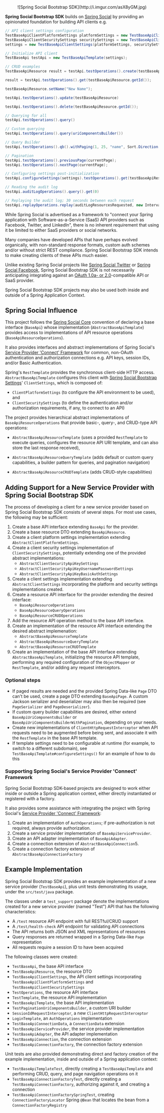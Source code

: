 <p align="center">![Spring Social Bootstrap SDK](http://i.imgur.com/asX8yGM.jpg)

**Spring Social Bootstrap SDK** builds on [Spring Social] by providing an opinionated foundation for building API clients e.g.

```java
// API client settings configuration
TestBaseApiClientPlatformSettings platformSettings = new TestBaseApiClientPlatformSettings();
TestBaseApiClientSecuritySettings securitySettings = new TestBaseApiClientSecuritySettings(TEST_API_KEY);
settings = new TestBaseApiClientSettings(platformSettings, securitySettings);

// Initialize API client
TestBaseApi testApi = new TestBaseApiTemplate(settings);

// CRUD examples
TestBaseApiResource result = testApi.testOperations().create(testBaseApiResource);

result = testApi.testOperations().get(testBaseApiResource.getId());

testBaseApiResource.setName("New Name");

testApi.testOperations().update(testBaseApiResource)

testApi.testOperations().delete(testBaseApiResource.getId());

// Querying for all
testApi.testOperations().query()

// Custom querying
testApi.testOperations().query(uriComponentsBuilder())

// Query Builder
testApi.testOperations().qb().withPaging(1, 25, "name", Sort.Direction.ASC).query();

// Pagination
testApi.testOperations().previousPage(currentPage);
testApi.testOperations().nextPage(currentPage);

// Configuring settings post-initialization
testApi.configureSettings(settings).testOperations().get(testBaseApiResource.getId());

// Reading the audit log
testApi.auditLogOperations().query().get(0)

// Replaying the audit log; 30 seconds between each request
testApi.replayOperations.replay(auditLogResourcesRequested, new Interval.FixedInterval(30));

```

While Spring Social is advertised as a framework to "connect your Spring application with Software-as-a-Service (SaaS) API providers such as Facebook, Twitter, and LinkedIn", there is no inherent requirement that using it be limited to either SaaS providers or social networks.

Many companies have developed APIs that have perhaps evolved organically, with non-standard response formats, custom auth schemes and/or without strict REST compliance. Spring Social Bootstrap SDK intends to make creating clients of these APIs much easier.

Unlike existing Spring Social projects like [Spring Social Twitter](http://projects.spring.io/spring-social-twitter/) or [Spring Social Facebook](http://projects.spring.io/spring-social-facebook/), Spring Social Bootstrap SDK is not necessarily anticipating integrating against an [OAuth 1.0a- or 2.0](http://oauth.net/)-compatible API or SaaS provider.

Spring Social Bootstrap SDK projects may also be used both inside and outside of a Spring Application Context.

## Spring Social Influence

This project follows the [Spring Social Core] convention of declaring a base interface (`BaseApi`) whose implementation (`AbstractBaseApiTemplate`) provides access to implementations of API resource operations (`BaseApiResourceOperations`).

It also provides interfaces and abstract implementations of Spring Social's [Service Provider 'Connect' Framework] for common, non-OAuth authentication and authorization connections e.g. API keys, session IDs, and/or Basic Authentication.

Spring's `RestTemplate` provides the synchronous client-side HTTP access. `AbstractBaseApiTemplate` configures this client with [Spring Social Bootstrap Settings]' `ClientSettings`, which is composed of:

* `ClientPlatformSettings` (to configure the API environment to be used), and
* `ClientSecuritySettings` (to define the authentication and/or authorization requirements, if any, to connect to an API)

The project provides hierarchical abstract implementations of `BaseApiResourceOperations` that provide basic-, query-, and CRUD-type API operations:

* `AbstractBaseApiResourceTemplate` (uses a provided `RestTemplate` to execute queries, configures the resource API URI template, and can also store the last response received),

* `AbstractBaseApiResourceQueryTemplate` (adds default or custom query capabilities, a builder pattern for queries, and pagination navigation)

* `AbstractBaseApiResourceCRUDTemplate` (adds CRUD-style capabilities)

## Adding Support for a New Service Provider with Spring Social Bootstrap SDK

The process of developing a client for a new service provider based on Spring Social Bootstrap SDK consists of several steps. For most use cases, the following may be sufficient:

1. Create a base API interface extending `BaseApi` for the provider.
1. Create a base resource DTO extending `BaseApiResource`.
1. Create a client platform settings implementation extending `AbstractClientPlatformSettings`.
1. Create a client security settings implementation of `ClientSecuritySettings`, potentially extending one of the provided abstract implementations:
	* `AbstractClientSecurityApiKeySettings`
	* `AbstractClientSecurityApiKeyUsernamePasswordSettings`
	* `AbstractClientSecurityApiKeyBasicAuthSettings`
1. Create a client settings implementation extending `AbstractClientSettings` incorporating the platform and security settings implementations created.
1. Create a resource API interface for the provider extending the desired interface:
	* `BaseApiResourceOperations`
	* `BaseApiResourceQueryOperations`
	* `BaseApiResourceCRUDOperations`
1. Add the resource API operation method to the base API interface.
1. Create an implementation of the resource API interface extending the desired abstract implemenation:
	* `AbstractBaseApiResourceTemplate`
	* `AbstractBaseApiResourceQueryTemplate`
	* `AbstractBaseApiResourceCRUDTemplate`
1. Create an implementation of the base API interface extending `AbstractBaseApiTemplate`, initializing the resource API template, performing any required configuration of the `ObjectMapper` or `RestTemplate`, and/or adding any request interceptors.

### Optional steps

* If paged results are needed and the provided Spring Data-like `Page` DTO can't be used, create a page DTO extending `BaseApiPage`. A custom Jackson serializer and deserializer may also then be required (see `PageSerializer` and `PageDeserializer`).
* If custom query builder capabilities are desired, either extend `BaseApiUriComponentsBuilder` or `BaseApiUriComponentsBuilderWithPagination`, depending on your needs.
* Create new implementations of `ClientHttpRequestInterceptor` when API requests need to be augmented before being sent, and associate it with the `RestTemplate` in the base API template.
* If template settings need to be configurable at runtime (for example, to switch to a different subdomain), see `TestBaseApiTemplate#configureSettings()` for an example of how to do this

### Supporting Spring Social's Service Provider 'Connect' Framework

Spring Social Bootstrap SDK-based projects are designed to work either inside or outside a Spring application context, either directly instantiated or registered with a factory.

It also provides some assistance with integrating the project with Spring Social's [Service Provider 'Connect' Framework]:

1. Create an implementation of `AuthOperations`; if pre-authorization is not required, always provide authorization.
1. Create a service provider implementation of `BaseApiServiceProvider`.
1. Create an API adapter implementation of `BaseApiAdapter`.
1. Create a connection extension of `AbstractBaseApiConnection`5. 
1. Create a connection factory extension of `AbstractBaseApiConnectionFactory`
		

## Example Implementation

Spring Social Bootstrap SDK provides an example implementation of a new service provider (`TestBaseApi`), plus unit tests demonstrating its usage, under the `src/test/java` package.

The classes under a `test_support` package denote the implementations created for a new service provider (named "Test") API that has the following characteristics:

* A `/test` resource API endpoint with full RESTful/CRUD support
* A `/test/health-check` API endpoint for validating API connections
* The API returns both JSON and XML representations of resources
* Query responses are returned wrapped in a Spring Data-like `Page` representation
* All requests require a session ID to have been acquired

The following classes were created:

* `TestBaseApi`, the base API interface
* `TestBaseApiResource`, the resource DTO
* `TestBaseApiClientSettings`, the API client settings incorporating `TestBaseApiClientPlatformSettings` and `TestBaseApiClientSecuritySettings`
* `TestOperations`, the resource API interface
* `TestTemplate`, the resource API implementation
* `TestBaseApiTemplate`, the base API implementation
* `TestPaginationUriComponentsBuilder`, a custom URI builder
* `SessionIdRequestInterceptor`, a new `ClientHttpRequestInterceptor`
* `LoginTemplate`, an `AuthOperations` implementation
* `TestBaseApiConnectionData`, a `ConnectionData` extension
* `TestBaseApiServiceProvider`, the service provider implementation
* `TestBaseApiAdapter`, the API adapter implementation
* `TestBaseApiConnection`, the connection extension
* `TestBaseApiConnectionFactory`, the connection factory extension

Unit tests are also provided demonstrating direct and factory creation of the example implementation, inside and outside of a Spring application context:

* `TestBaseApiTemplateTest`, directly creating a `TestBaseApiTemplate` and performing CRUD, query, and page navigation operations on it
* `TestBaseApiConnectionFactoryTest`, directly creating a `TestBaseApiConnectionFactory`, authorizing against it, and creating a connection
* `TestBaseApiConnectionFactorySpringTest`, creating `ConnectionFactoryLocator` Spring `@Bean` that locates the bean from a `ConnectionFactoryRegistry`

[Spring Social]: http://projects.spring.io/spring-social
[Spring Social Core]: http://projects.spring.io/spring-social/core.html
[Service Provider 'Connect' Framework]: http://docs.spring.io/spring-social/docs/1.1.0.RELEASE/reference/htmlsingle/#connectFramework
[Spring Social Bootstrap Settings]: https://bitbucket.org/robinhowlett/spring-social-bootstrap/spring-social-bootstrap-settings